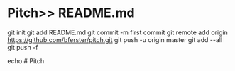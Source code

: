 # Pitch>> README.md
git init
git add README.md
git commit -m first commit
git remote add origin https://github.com/bferster/pitch.git
git push -u origin master
git add --all
git push -f


echo # Pitch
